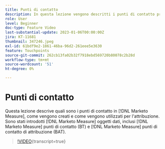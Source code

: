 ```yaml
---
title: Punti di contatto
description: In questa lezione vengono descritti i punti di contatto presenti in [!DNL Marketo Measure], how they are created, and how they are used for attribution. [!DNL Marketo Measure] oggetti dati, inclusi [!DNL Marketo Measure] punti di contatto (BT) e [!DNL Marketo Measure] punti di contatto di attribuzione (BAT).
role: User
level: Beginner
doc-type: Feature Video
last-substantial-update: 2023-01-06T00:00:00Z
jira: KT-11681
thumbnail: 347246.jpeg
exl-id: 61bdf9e2-1861-46ba-96d2-261eee5e3630
feature: Touchpoints
source-git-commit: 262cb13fa02b32f7918ebd569720b80078c2b28d
workflow-type: tm+mt
source-wordcount: '51'
ht-degree: 0%

---
```


# Punti di contatto

Questa lezione descrive quali sono i punti di contatto in [!DNL Marketo Measure], come vengono creati e come vengono utilizzati per l&#39;attribuzione. Sono stati introdotti [!DNL Marketo Measure] oggetti dati, inclusi [!DNL Marketo Measure] punti di contatto (BT) e [!DNL Marketo Measure] punti di contatto di attribuzione (BAT).

>[!VIDEO](https://video.tv.adobe.com/v/347246/?learn=on){transcript=true}
